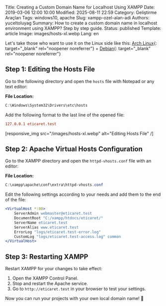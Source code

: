 Title: Creating a Custom Domain Name for Localhost Using XAMPP
Date: 2019-03-06 12:00 10:00
Modified: 2025-08-11 22:59
Category: Geliştirme Araçları
Tags: windows10, apache
Slug: xampp-ozel-alan-adi
Authors: yuceltoluyag
Summary: How to create a custom domain name in localhost environment using XAMPP? Step by step guide.
Status: published
Template: article
Image: images/hosts-xl.webp
Lang: en

Let's take those who want to use it on the Linux side like this: [Arch Linux](/arch-linux-apache-lampp-sanal-sunucu-kurulumu/){: target="\_blank" rel="noopener noreferrer"} + [Debian](/linux-apache2-mysql-phpmyadmin-kurulumu/){: target="\_blank" rel="noopener noreferrer"}

## Step 1: Editing the Hosts File

Go to the following directory and open the `hosts` file with Notepad or any text editor:

**File Location:**

```powershell
C:\Windows\System32\Drivers\etc\hosts
```

Add the following format to the last line of the opened file:

```conf
127.0.0.1 eticaret.test
```

[responsive_img src="/images/hosts-xl.webp" alt="Editing Hosts File" /]

## Step 2: Apache Virtual Hosts Configuration

Go to the XAMPP directory and open the `httpd-vhosts.conf` file with an editor:

**File Location:**

```powershell
C:\xampp\apache\conf\extra\httpd-vhosts.conf
```

Edit the following settings according to your needs and add them to the end of the file:

```apache
<VirtualHost *:80>
    ServerAdmin webmaster@eticaret.test
    DocumentRoot "C:/xampp/htdocs/eticaret/"
    ServerName eticaret.test
    ServerAlias www.eticaret.test
    ErrorLog "logs/eticaret.test-error.log"
    CustomLog "logs/eticaret.test-access.log" common
</VirtualHost>
```

## Step 3: Restarting XAMPP

Restart XAMPP for your changes to take effect:

1. Open the XAMPP Control Panel.
2. Stop and restart the Apache service.
3. Go to `http://eticaret.test` in your browser to test your settings.

Now you can run your projects with your own local domain name! 🚀
